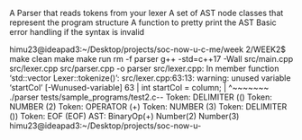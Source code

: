 A Parser that reads tokens from your lexer
A set of AST node classes that represent the program structure
A function to pretty print the AST
Basic error handling if the syntax is invalid


himu23@ideapad3:~/Desktop/projects/soc-now-u-c-me/week 2/WEEK2$ make clean
make
make run
rm -f parser
g++ -std=c++17 -Wall src/main.cpp src/lexer.cpp src/parser.cpp -o parser
src/lexer.cpp: In member function ‘std::vector<Token> Lexer::tokenize()’:
src/lexer.cpp:63:13: warning: unused variable ‘startCol’ [-Wunused-variable]
   63 |         int startCol = column;
      |             ^~~~~~~~
./parser tests/sample_programs/test2.c--
Token: DELIMITER (()
Token: NUMBER (2)
Token: OPERATOR (+)
Token: NUMBER (3)
Token: DELIMITER ())
Token: EOF (EOF)
AST:
BinaryOp(+)
  Number(2)
  Number(3)
himu23@ideapad3:~/Desktop/projects/soc-now-u-